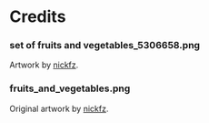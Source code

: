 # Credits

### set of fruits and vegetables_5306658.png

Artwork by [nickfz](https://pngtree.com/nickfz_14826052?type=1).

### fruits_and_vegetables.png

Original artwork by [nickfz](https://pngtree.com/nickfz_14826052?type=1).
